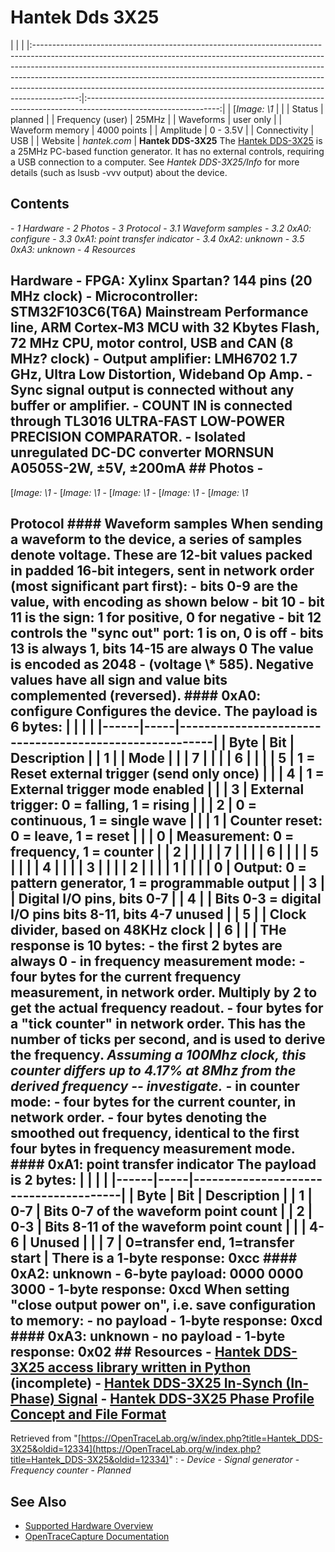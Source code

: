 # Hantek Dds 3X25
| | | |:-----------------------------------------------------------------------------------------------------------------------------------------------------------------------------------------------------------------------------------------------------------------------------------------------------------------------------------------------------------------------------------------------------------------:|:---------------------------------------------------------------------------------------------------------------:| | [*Image: \1* | | | Status | planned | | Frequency (user) | 25MHz | | Waveforms | user only | | Waveform memory | 4000 points | | Amplitude | 0 - 3.5V | | Connectivity | USB | | Website | *hantek.com* | **Hantek DDS-3X25** The [Hantek DDS-3X25](http://www.hantek.com/english/produce_list.asp?unid=68) is a 25MHz PC-based function generator. It has no external controls, requiring a USB connection to a computer. See *Hantek DDS-3X25/Info* for more details (such as lsusb -vvv output) about the device.
## Contents
\- *1 Hardware* \- *2 Photos* \- *3 Protocol* \- *3.1 Waveform samples* \- *3.2 0xA0: configure* \- *3.3 0xA1: point transfer indicator* \- *3.4 0xA2: unknown* \- *3.5 0xA3: unknown* \- *4 Resources*
## Hardware \- FPGA: Xylinx Spartan? 144 pins (20 MHz clock) \- Microcontroller: STM32F103C6(T6A) Mainstream Performance line, ARM Cortex-M3 MCU with 32 Kbytes Flash, 72 MHz CPU, motor control, USB and CAN (8 MHz? clock) \- Output amplifier: LMH6702 1.7 GHz, Ultra Low Distortion, Wideband Op Amp. \- Sync signal output is connected without any buffer or amplifier. \- COUNT IN is connected through TL3016 ULTRA-FAST LOW-POWER PRECISION COMPARATOR. \- Isolated unregulated DC-DC converter MORNSUN A0505S-2W, ±5V, ±200mA ## Photos \-
[*Image: \1*
\-
[*Image: \1*
\-
[*Image: \1*
\-
[*Image: \1*
\-
[*Image: \1*
## Protocol #### Waveform samples When sending a waveform to the device, a series of samples denote voltage. These are 12-bit values packed in padded 16-bit integers, sent in network order (most significant part first): \- bits 0-9 are the value, with encoding as shown below \- bit 10 \- bit 11 is the sign: 1 for positive, 0 for negative \- bit 12 controls the "sync out" port: 1 is on, 0 is off \- bits 13 is always 1, bits 14-15 are always 0 The value is encoded as 2048 - (voltage \\* 585). Negative values have all sign and value bits complemented (reversed). #### 0xA0: configure Configures the device. The payload is 6 bytes: | | | | |------|-----|--------------------------------------------------------| | Byte | Bit | Description | | 1 | | Mode | | | 7 | | | | 6 | | | | 5 | 1 = Reset external trigger (send only once) | | | 4 | 1 = External trigger mode enabled | | | 3 | External trigger: 0 = falling, 1 = rising | | | 2 | 0 = continuous, 1 = single wave | | | 1 | Counter reset: 0 = leave, 1 = reset | | | 0 | Measurement: 0 = frequency, 1 = counter | | 2 | | | | | 7 | | | | 6 | | | | 5 | | | | 4 | | | | 3 | | | | 2 | | | | 1 | | | | 0 | Output: 0 = pattern generator, 1 = programmable output | | 3 | | Digital I/O pins, bits 0-7 | | 4 | | Bits 0-3 = digital I/O pins bits 8-11, bits 4-7 unused | | 5 | | Clock divider, based on 48KHz clock | | 6 | | | THe response is 10 bytes: \- the first 2 bytes are always 0 \- in frequency measurement mode: \- four bytes for the current frequency measurement, in network order. Multiply by 2 to get the actual frequency readout. \- four bytes for a "tick counter" in network order. This has the number of ticks per second, and is used to derive the frequency. *Assuming a 100Mhz clock, this counter differs up to 4.17% at 8Mhz from the derived frequency -- investigate.* \- in counter mode: \- four bytes for the current counter, in network order. \- four bytes denoting the smoothed out frequency, identical to the first four bytes in frequency measurement mode. #### 0xA1: point transfer indicator The payload is 2 bytes: | | | | |------|-----|---------------------------------------| | Byte | Bit | Description | | 1 | 0-7 | Bits 0-7 of the waveform point count | | 2 | 0-3 | Bits 8-11 of the waveform point count | | | 4-6 | Unused | | | 7 | 0=transfer end, 1=transfer start | There is a 1-byte response: 0xcc #### 0xA2: unknown \- 6-byte payload: 0000 0000 3000 \- 1-byte response: 0xcd When setting "close output power on", i.e. save configuration to memory: \- no payload \- 1-byte response: 0xcd #### 0xA3: unknown \- no payload \- 1-byte response: 0x02 ## Resources \- [Hantek DDS-3X25 access library written in Python](https://bitbucket.org/kuzavas/dds3x25/src) (incomplete) \- [Hantek DDS-3X25 In-Synch (In-Phase) Signal](http://www.soasystem.com/eng/goltek/synch.htm) \- [Hantek DDS-3X25 Phase Profile Concept and File Format](http://www.soasystem.com/eng/goltek/phaprop.htm)
Retrieved from "[https://OpenTraceLab.org/w/index.php?title=Hantek_DDS-3X25&oldid=12334](https://OpenTraceLab.org/w/index.php?title=Hantek_DDS-3X25&oldid=12334)"
: \- *Device* \- *Signal generator* \- *Frequency counter* \- *Planned*
## See Also
- [Supported Hardware Overview](../supported-hardware.md)
- [OpenTraceCapture Documentation](../../opentracecapture/overview.md)

